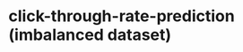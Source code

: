 # click-through-rate-prediction (imbalanced dataset)
<p align='center> 
<img src='./images/bar_imbalance.png'> </img>
</p>

To predict click-through rate a VotingClassifier model was created by combining two separate models, namely , SGDClassifier and ExtraTreesClassifier. As can be observed from the results shown below, by combining these models the false positive rate is reduced to the lowest value.

<img src='./images/ensemble.png'> </img>

